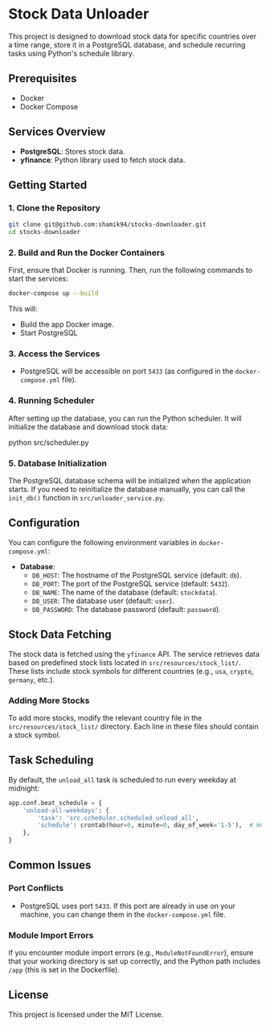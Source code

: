 
# Stock Data Unloader

This project is designed to download stock data for specific countries over a time range, store it in a PostgreSQL database, and schedule recurring tasks using Python's schedule library.

## Prerequisites

- Docker
- Docker Compose

## Services Overview

- **PostgreSQL**: Stores stock data.
- **yfinance**: Python library used to fetch stock data.

## Getting Started

### 1. Clone the Repository

```bash
git clone git@github.com:shamik94/stocks-downloader.git
cd stocks-downloader
```

### 2. Build and Run the Docker Containers

First, ensure that Docker is running. Then, run the following commands to start the services:

```bash
docker-compose up --build
```

This will:
- Build the app Docker image.
- Start PostgreSQL

### 3. Access the Services

- PostgreSQL will be accessible on port `5433` (as configured in the `docker-compose.yml` file).

### 4. Running Scheduler

After setting up the database, you can run the Python scheduler. It will initialize the database and download stock data:

python src/scheduler.py


### 5. Database Initialization

The PostgreSQL database schema will be initialized when the application starts. If you need to reinitialize the database manually, you can call the `init_db()` function in `src/unloader_service.py`.

## Configuration

You can configure the following environment variables in `docker-compose.yml`:

- **Database**:
  - `DB_HOST`: The hostname of the PostgreSQL service (default: `db`).
  - `DB_PORT`: The port of the PostgreSQL service (default: `5432`).
  - `DB_NAME`: The name of the database (default: `stockdata`).
  - `DB_USER`: The database user (default: `user`).
  - `DB_PASSWORD`: The database password (default: `password`).
  

## Stock Data Fetching

The stock data is fetched using the `yfinance` API. The service retrieves data based on predefined stock lists located in `src/resources/stock_list/`. These lists include stock symbols for different countries (e.g., `usa`, `crypto`, `germany`, etc.).

### Adding More Stocks

To add more stocks, modify the relevant country file in the `src/resources/stock_list/` directory. Each line in these files should contain a stock symbol.

## Task Scheduling

By default, the `unload_all` task is scheduled to run every weekday at midnight:

```python
app.conf.beat_schedule = {
    'unload-all-weekdays': {
        'task': 'src.scheduler.scheduled_unload_all',
        'schedule': crontab(hour=0, minute=0, day_of_week='1-5'),  # Weekdays at midnight
    },
}
```

## Common Issues

### Port Conflicts

- PostgreSQL uses port `5433`. If this port are already in use on your machine, you can change them in the `docker-compose.yml` file.

### Module Import Errors

If you encounter module import errors (e.g., `ModuleNotFoundError`), ensure that your working directory is set up correctly, and the Python path includes `/app` (this is set in the Dockerfile).

## License

This project is licensed under the MIT License.
